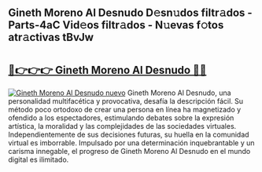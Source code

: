 ## Gineth Moreno Al Desnudo D𝚎sn𝚞dos filtr𝚊dos - Parts-4aC Vid𝚎os filtr𝚊dos - N𝚞evas f𝚘tos atr𝚊ctivas tBvJw

# <h2><a href="http://mb95u0e.tromn.icu/?c=Gineth+Moreno+Al+Desnudo">🔗👉👉👉 Gineth Moreno Al Desnudo 🔗🔗</a></h2>

[![Gineth Moreno Al Desnudo nuevo](https://i.imgur.com/pEAQMta.gif)](http://mb95u0e.tromn.icu/?c=Gineth+Moreno+Al+Desnudo)
Gineth Moreno Al Desnudo, una personalidad multifacética y provocativa, desafía la descripción fácil. Su método poco ortodoxo de crear una persona en línea ha magnetizado y ofendido a los espectadores, estimulando debates sobre la expresión artística, la moralidad y las complejidades de las sociedades virtuales. Independientemente de sus decisiones futuras, su huella en la comunidad virtual es imborrable. Impulsado por una determinación inquebrantable y un carisma innegable, el progreso de Gineth Moreno Al Desnudo en el mundo digital es ilimitado.
